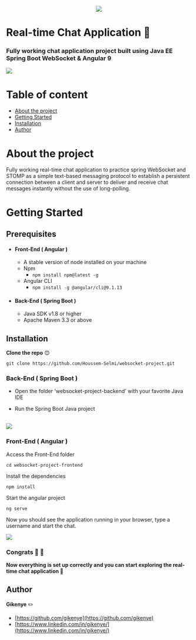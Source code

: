 
<p align="center">
  <img src="https://firebasestorage.googleapis.com/v0/b/booki-26bbf.appspot.com/o/banner_sized.png?alt=media&token=d9176fa5-7192-473e-8828-34752ebf30dc">
</p>



# Real-time Chat Application 💬



### Fully working chat application project built using Java EE Spring Boot WebSocket & Angular 9

<img src="https://firebasestorage.googleapis.com/v0/b/booki-26bbf.appspot.com/o/chat_speed.gif?alt=media&token=ffe80fa7-438a-43e4-9a01-cdc78dca0500">


#  Table of content

<ul>
<li><a href="#about-the-project">About the project</a></li>
<li><a href="#getting-started">Getting Started</a></li>
<li><a href="#installation">Installation</a></li>
<li><a href="#author">Author</a></li>

</ul>



# About the project 
Fully working real-time chat application to practice spring WebSocket and STOMP as a simple text-based messaging protocol to establish a persistent connection between a client and server to deliver and receive chat messages instantly without the use of long-polling.





# Getting Started

## Prerequisites 
* #### Front-End ( Angular )
	* A stable version of node installed on your machine
	* Npm
		* `npm install npm@latest -g`
	* Angular CLI
		* `npm install -g @angular/cli@9.1.13`


* #### Back-End ( Spring Boot )
	* Java SDK v1.8 or higher 
	* Apache Maven 3.3 or above
	
## Installation 

 **Clone the repo**  :blush:
	 

    git clone https://github.com/Houssem-Selmi/websocket-project.git
	



### Back-End ( Spring Boot )


* Open the folder 'websocket-project-backend' with your favorite Java IDE 

* Run the  Spring Boot Java project
</br>
	<img src="https://firebasestorage.googleapis.com/v0/b/booki-26bbf.appspot.com/o/backend_run.png?alt=media&token=829713e0-300d-44a3-a98e-6ce7b3e2f542">	
	
### Front-End ( Angular )
Access the Front-End folder

    cd websocket-project-frontend
  
  Install the dependencies

    npm install

Start the angular project 

    ng serve 

Now you should see the application running in your browser, type a username and start the chat.

<img src="https://firebasestorage.googleapis.com/v0/b/booki-26bbf.appspot.com/o/chat_speed.gif?alt=media&token=ffe80fa7-438a-43e4-9a01-cdc78dca0500">

 ### Congrats 👏 🎉 
**Now everything is set up correctly and you can start exploring the real-time chat application 💬** 


## Author

**Gikenye** :pencil2:

* [https://github.com/gikenye](https://github.com/gikenye)
* [https://www.linkedin.com/in/gikenye/](https://www.linkedin.com/in/gikenye/)


